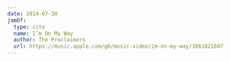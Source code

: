 ```yaml
---
date: 2014-07-30
jamOf:
  type: cite
  name: I’m On My Way
  author: The Proclaimers
  url: https://music.apple.com/gb/music-video/im-on-my-way/1061821607
---
```

